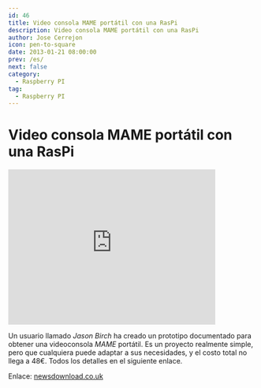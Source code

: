 ```yaml
---
id: 46
title: Video consola MAME portátil con una RasPi
description: Video consola MAME portátil con una RasPi
author: Jose Cerrejon
icon: pen-to-square
date: 2013-01-21 08:00:00
prev: /es/
next: false
category:
  - Raspberry PI
tag:
  - Raspberry PI
---
```


# Video consola MAME portátil con una RasPi

<iframe width="420" height="315" src="http://www.youtube.com/embed/zHf1zekGfaE" frameborder="0" allowfullscreen></iframe>

Un usuario llamado *Jason Birch* ha creado un prototipo documentado para obtener una videoconsola *MAME* portátil. Es un proyecto realmente simple, pero que cualquiera puede adaptar a sus necesidades, y el costo total no llega a 48€. Todos los detalles en el siguiente enlace.

Enlace: [newsdownload.co.uk](http://www.newsdownload.co.uk/pages/RPiMameHandHeld.html)